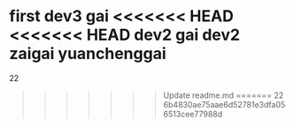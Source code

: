 first
dev3 gai
<<<<<<< HEAD
<<<<<<< HEAD
dev2 gai
dev2 zaigai
yuanchenggai
=======
22
>>>>>>> Update readme.md
=======
22
>>>>>>> 6b4830ae75aae6d52781e3dfa056513cee77988d
